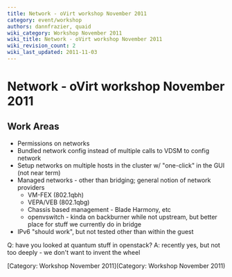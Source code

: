 ```yaml
---
title: Network - oVirt workshop November 2011
category: event/workshop
authors: dannfrazier, quaid
wiki_category: Workshop November 2011
wiki_title: Network - oVirt workshop November 2011
wiki_revision_count: 2
wiki_last_updated: 2011-11-03
---
```


# Network - oVirt workshop November 2011

## Work Areas

*   Permissions on networks
*   Bundled network config instead of multiple calls to VDSM to config network
*   Setup networks on multiple hosts in the cluster w/ "one-click" in the GUI (not near term)
*   Managed networks - other than bridging; general notion of network providers
    -   VM-FEX (802.1qbh)
    -   VEPA/VEB (802.1qbg)
    -   Chassis based management - Blade Harmony, etc
    -   openvswitch - kinda on backburner while not upstream, but better place for stuff we currently do in bridge
*   IPv6 "should work", but not tested other than within the guest

Q: have you looked at quantum stuff in openstack? A: recently yes, but not too deeply - we don't want to invent the wheel

[Category: Workshop November 2011](Category: Workshop November 2011)
